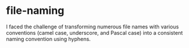 # file-naming
I faced the challenge of transforming numerous file names with various conventions (camel case, underscore, and Pascal case) into a consistent naming convention using hyphens.
